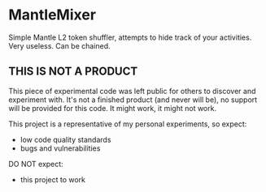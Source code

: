 # MantleMixer
Simple Mantle L2 token shuffler, attempts to hide track of your activities. Very useless. Can be chained.

## THIS IS NOT A PRODUCT

This piece of experimental code was left public for others to discover and experiment with. It's not a finished product (and never will be), no support will be provided for this code. It might work, it might not work.

This project is a representative of my personal experiments, so expect:
- low code quality standards
- bugs and vulnerabilities

DO NOT expect:
- this project to work